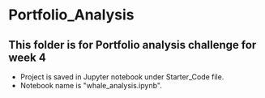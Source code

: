 # Portfolio_Analysis

## This folder is for Portfolio analysis challenge for week 4

- Project is saved in Jupyter notebook under Starter_Code file.
- Notebook name is "whale_analysis.ipynb".